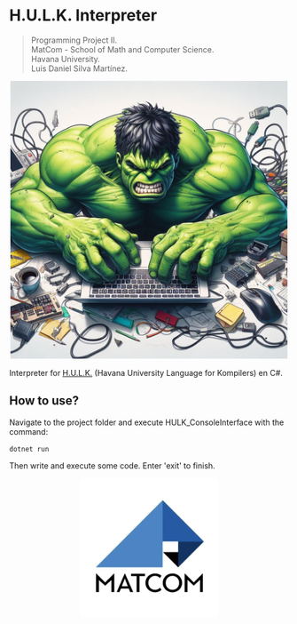 # H.U.L.K. Interpreter

> Programming Project II.\
> MatCom - School of Math and Computer Science.\
> Havana University.\
> Luis Daniel Silva Martínez.

<center><img src="HULK.jpg" width="500" height="500"></center>

Interpreter for [H.U.L.K.](https://matcom.in/hulk) (Havana University Language for Kompilers) en C#.



## **How to use?**
Navigate to the project folder and execute HULK_ConsoleInterface with the command:
```
dotnet run
```
Then write and execute some code.
Enter 'exit' to finish.

<p align="center">
<img src="MatCom.jpg" width="250" height="250"></center>
</p>